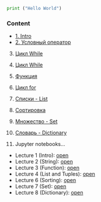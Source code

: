 ```python
print ("Hello World")
```
### Content

* [1. Intro](https://github.com/doroteo7/HSE-Python-1/blob/master/1.md)
* [2. Условный оператор](https://github.com/doroteo7/HSE-Python-1/blob/master/2.md)
3. [Цикл While](https://github.com/doroteo7/HSE-Python-1/blob/master/3.md)
4. [Цикл While](https://github.com/doroteo7/HSE-Python-1/blob/master/4.md)
5. [Функция](https://github.com/doroteo7/HSE-Python-1/blob/master/5.md)
6. [Цикл for](https://github.com/doroteo7/HSE-Python-1/blob/master/6.md)
7. [Списки - List](https://github.com/doroteo7/HSE-Python-1/blob/master/7.md)
8. [Сортировка](https://github.com/doroteo7/HSE-Python-1/blob/master/8.md)
9. [Множество - Set](https://github.com/doroteo7/HSE-Python-1/blob/master/9.md)
10. [Словарь - Dictionary](https://github.com/doroteo7/HSE-Python-1/blob/master/10.md)





2. Jupyter notebooks...
* Lecture 1 (Intro): [open](https://nbviewer.jupyter.org/github/doroteo7/HSE-Python-1/blob/master/Lecture_1_intro.ipynb)
* Lecture 2 (String): [open](https://nbviewer.jupyter.org/github/doroteo7/HSE-Python-1/blob/master/Lecture_2_string.ipynb)
* Lecture 3 (Function): [open](https://nbviewer.jupyter.org/github/doroteo7/HSE-Python-1/blob/master/Lecture_3_functions.ipynb)
* Lecture 4 (List and Tuples): [open](https://nbviewer.jupyter.org/github/doroteo7/HSE-Python-1/blob/master/Lecture_4_list_tuple.ipynb)
* Lecture 6 (Sorting): [open](https://nbviewer.jupyter.org/github/doroteo7/HSE-Python-1/blob/master/Lecture_6_sorting.ipynb)
* Lecture 7 (Set): [open](https://nbviewer.jupyter.org/github/doroteo7/HSE-Python-1/blob/master/Lecture_7_set.ipynb)
* Lecture 8 (Dictionary): [open](https://nbviewer.jupyter.org/github/doroteo7/HSE-Python-1/blob/master/Lecture_8_dictionary.ipynb)



